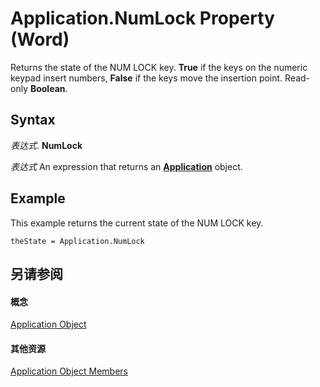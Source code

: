 
# Application.NumLock Property (Word)

Returns the state of the NUM LOCK key.  **True** if the keys on the numeric keypad insert numbers, **False** if the keys move the insertion point. Read-only **Boolean**.


## Syntax

 _表达式_. **NumLock**

 _表达式_ An expression that returns an **[Application](d1cf6f8f-4e88-bf01-93b4-90a83f79cb44.md)** object.


## Example

This example returns the current state of the NUM LOCK key.


```
theState = Application.NumLock
```


## 另请参阅


#### 概念


[Application Object](d1cf6f8f-4e88-bf01-93b4-90a83f79cb44.md)
#### 其他资源


[Application Object Members](http://msdn.microsoft.com/library/71669f1e-65f1-b0f1-b67d-355dfdbebe50%28Office.15%29.aspx)
